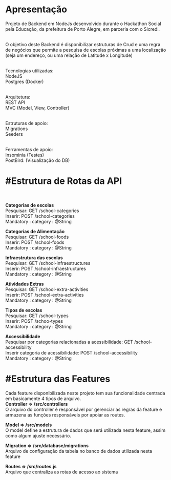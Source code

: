# Apresentação
<p>
Projeto de Backend em NodeJs desenvolvido durante o Hackathon Social pela Educação, da prefeitura de Porto Alegre, em parceria com o Sicredi.<br/><br/>
  
O objetivo deste Backend é disponibilizar estruturas de Crud e uma regra de negócios que permite a pesquisa de escolas próximas a uma localização (seja um endereço, ou uma relação de Latitude x Longitude)<br/><br/>

Tecnologias utilizadas:<br/>
NodeJS<br/>
Postgres (Docker)<br/><br/>

Arquitetura:<br/>
REST API<br/>
MVC (Model, View, Controller)<br/><br/>

Estruturas de apoio:<br/>
Migrations<br/>
Seeders<br/><br/>

Ferramentas de apoio:<br/>
Insominia (Testes)<br/>
PostBird: (Visualização do DB)<br/>

</p>



# #Estrutura de Rotas da API
<p> <br/>

<strong>Categorias de escolas</strong><br/>
Pesquisar: GET  /school-categories<br/>
Inserir: POST   /school-categories<br/>
  Mandatory : category : @String<br/>
</p>

<p>
<strong>Categorias de Alimentação</strong><br/>
Pesquisar: GET  /school-foods<br/>
Inserir: POST   /school-foods<br/>
  Mandatory : category : @String<br/>
</p>

<p>
<strong>Infraestrutura das escolas</strong><br/>
Pesquisar: GET  /school-infraestructures<br/>
Inserir: POST   /school-infraestructures<br/>
  Mandatory : category : @String<br/>
  </p>

<p>
<strong>Atividades Extras</strong><br/>
Pesquisar: GET  /school-extra-activities<br/>
Inserir: POST   /school-extra-activities<br/>
  Mandatory : category : @String<br/>
</p>

<p>
<strong>Tipos de escolas</strong><br/>
Pesquisar: GET  /school-types<br/>
Inserir: POST   /schoo-types<br/>
  Mandatory : category : @String<br/>
</p>

<p>
<strong>Accessibilidade</strong><br/>
Pesquisar por categorias relacionadas a acessibilidade:
GET  /school-accessibility<br/>
Inserir categoria de acessibilidade: POST  /school-accessibility<br/>
    Mandatory : category : @String<br/>

</p>

# #Estrutura das Features

<p>
Cada feature disponibilizada neste projeto tem sua funcionalidade centrada em basicamente 4 tipos de arquivo.
<br/>
<strong>Controller => /src/controllers</strong><br/>
O arquivo do controller é responsável por gerenciar as regras da feature e armazena as funções
responsáveis por apoiar as routes.<br/>

<strong>Model => /src/models</strong><br/>
O model define a estrutura de dados que será utilizada nesta feature, assim como algum ajuste necessário.
<br/>

<strong>Migration => /src/database/migrations</strong><br/>
Arquivo de configuração da tabela no banco de dados utilizada nesta feature
<br/>

<strong>Routes => /src/routes.js</strong><br/>
Arquivo que centraliza as rotas de acesso ao sistema
<br/>
</p>

